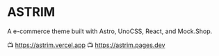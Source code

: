 # ASTRIM

A e-commerce theme built with Astro, UnoCSS, React, and Mock.Shop.

📺 https://astrim.vercel.app
📺 https://astrim.pages.dev
